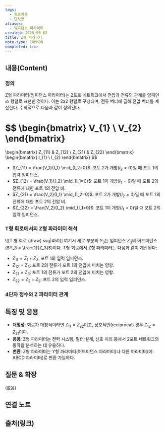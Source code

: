 ```yaml
---
tags:
  - 회로이론
  - 단자망
aliases:
  - 임피던스 파라미터
created: 2025-05-02
title: Z형 파라미터
note-type: COMMON
completed: true
---
```


## 내용(Content)

### 정의

Z형 파라미터(임피던스 파라미터)는 2포트 네트워크에서 전압과 전류의 관계를 임피던스 행렬로 표현한 것이다. 이는 2x2 행렬로 구성되며, 전류 벡터에 곱해 전압 벡터를 계산한다. 수학적으로 다음과 같이 정의된다.


$$
\begin{bmatrix}
V_{1} \\
V_{2}
\end{bmatrix}
 =
 \begin{bmatrix}
Z_{11} & Z_{12} \\
Z_{21} & Z_{22}
\end{bmatrix}
\begin{bmatrix}
I_{1} \\
I_{2}
\end{bmatrix}
$$
- $Z_{11} = \frac{V_1}{I_1} \mid_{I_2=0}$: 포트 2가 개방($I_2=0$)일 때 포트 1의 입력 임피던스.
- $Z_{12} = \frac{V_1}{I_2} \mid_{I_1=0}$: 포트 1이 개방($I_1=0$)일 때 포트 2의 전류에 대한 포트 1의 전압 비.
- $Z_{21} = \frac{V_2}{I_1} \mid_{I_2=0}$: 포트 2가 개방($I_2=0$)일 때 포트 1의 전류에 대한 포트 2의 전압 비.
- $Z_{22} = \frac{V_2}{I_2} \mid_{I_1=0}$: 포트 1이 개방($I_1=0$)일 때 포트 2의 입력 임피던스.

### T형 회로에서의 Z형 파라미터 해석

![[T 형 회로 (draw).svg|450]]
여기서 세로 부분의 $Y_3$는 임피던스 $Z_3$의 어드미턴스($Y_3 = \frac{1}{Z_3}$)이다. T형 회로에서 Z형 파라미터는 다음과 같이 계산된다:

- $Z_{11} = Z_1 + Z_3$: 포트 1의 입력 임피던스.
- $Z_{12} = Z_3$: 포트 2의 전류가 포트 1의 전압에 미치는 영향.
- $Z_{21} = Z_3$: 포트 1의 전류가 포트 2의 전압에 미치는 영향.
- $Z_{22} = Z_2 + Z_3$: 포트 2의 입력 임피던스.

### 4단자 정수와 Z 파라미터 관계


## 특징 및 응용

- **대칭성**: 회로가 대칭적이라면 $Z_{11} = Z_{22}$이고, 상호적인(reciprocal) 경우 $Z_{12} = Z_{21}$이다.
- **응용**: Z형 파라미터는 전력 시스템, 필터 설계, 신호 처리 등에서 2포트 네트워크의 동작을 분석하는 데 유용하다.
- **변환**: Z형 파라미터는 Y형 파라미터(어드미턴스 파라미터)나 다른 파라미터(예: ABCD 파라미터)로 변환 가능하다.

## 질문 & 확장

(없음)

## 연결 노트

## 출처(링크)

